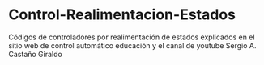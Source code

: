 # Control-Realimentacion-Estados
Códigos de controladores por realimentación de estados explicados en el sitio web de control automático educación y el canal de youtube Sergio A. Castaño Giraldo
